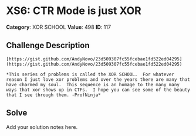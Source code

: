 # XS6: CTR Mode is just XOR
**Category**: XOR SCHOOL
**Value**: 498
**ID**: 117

## Challenge Description
```
[https://gist.github.com/AndyNovo/23d509307fc55fcebae1fd522ed04295](https://gist.github.com/AndyNovo/23d509307fc55fcebae1fd522ed04295)

*This series of problems is called the XOR SCHOOL.  For whatever reason I just love xor problems and over the years there are many that have charmed my soul.  This sequence is an homage to the many many ways that xor shows up in CTFs.  I hope you can see some of the beauty that I see through them. -ProfNinja*
```

## Solve
Add your solution notes here.
